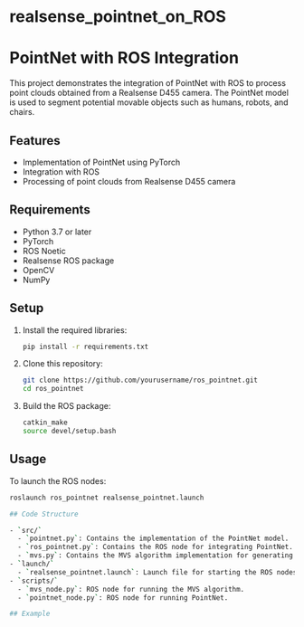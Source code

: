 # realsense_pointnet_on_ROS


# PointNet with ROS Integration

This project demonstrates the integration of PointNet with ROS to process point clouds obtained from a Realsense D455 camera. The PointNet model is used to segment potential movable objects such as humans, robots, and chairs.

## Features
- Implementation of PointNet using PyTorch
- Integration with ROS
- Processing of point clouds from Realsense D455 camera

## Requirements
- Python 3.7 or later
- PyTorch
- ROS Noetic
- Realsense ROS package
- OpenCV
- NumPy

## Setup

1. Install the required libraries:
   ```bash
   pip install -r requirements.txt

2. Clone this repository:
   ```bash
   git clone https://github.com/yourusername/ros_pointnet.git
   cd ros_pointnet

3.  Build the ROS package:
     ```bash
     catkin_make
     source devel/setup.bash

## Usage
To launch the ROS nodes:
```bash
roslaunch ros_pointnet realsense_pointnet.launch

## Code Structure

- `src/`
  - `pointnet.py`: Contains the implementation of the PointNet model.
  - `ros_pointnet.py`: Contains the ROS node for integrating PointNet.
  - `mvs.py`: Contains the MVS algorithm implementation for generating point clouds.
- `launch/`
  - `realsense_pointnet.launch`: Launch file for starting the ROS nodes.
- `scripts/`
  - `mvs_node.py`: ROS node for running the MVS algorithm.
  - `pointnet_node.py`: ROS node for running PointNet.

## Example

